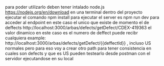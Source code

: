 para poder utilizarlo deben tener intalado node.js https://nodejs.org/en/download
en una terminal dentro del proyecto ejecutar el comando npm install
para ejecutar el server es npm run dev
para acceder al endpoint en este caso el unico que existe de momento el de deffects http://localhost:3000/arbas/defects/getDefect/CDEX-419363
el valor dinamico en este caso es el numero de deffect puede recibr cualquiera example: http://localhost:3000/arbas/defects/getDefect/{{deffectId}} , incluso US normales pero para eso voy a crear otro path para tener consistencia en cuales son defects y que es US
pueden testearlo desde postman con el servidor ejecutandose en su local
